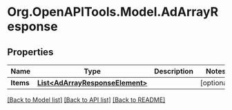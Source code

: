 # Org.OpenAPITools.Model.AdArrayResponse

## Properties

Name | Type | Description | Notes
------------ | ------------- | ------------- | -------------
**Items** | [**List&lt;AdArrayResponseElement&gt;**](AdArrayResponseElement.md) |  | [optional] 

[[Back to Model list]](../README.md#documentation-for-models) [[Back to API list]](../README.md#documentation-for-api-endpoints) [[Back to README]](../README.md)

